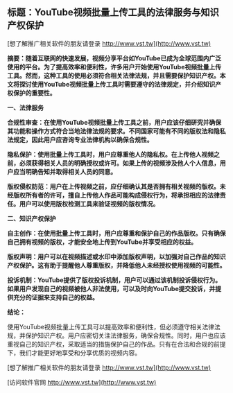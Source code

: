 ## **标题：YouTube视频批量上传工具的法律服务与知识产权保护**

[想了解推广相关软件的朋友请登录 http://www.vst.tw](http://www.vst.tw)

**摘要：随着互联网的快速发展，视频分享平台如YouTube已成为全球范围内广泛使用的平台。为了提高效率和便利性，许多用户开始使用YouTube视频批量上传工具。然而，这种工具的使用必须符合相关法律法规，并且需要保护知识产权。本文将探讨使用YouTube视频批量上传工具时需要遵守的法律规定，并介绍知识产权保护的重要性。**

**一、法律服务**

**合规性审查：在使用YouTube视频批量上传工具之前，用户应该仔细研究并确保其功能和操作方式符合当地法律法规的要求。不同国家可能有不同的版权法和隐私法规定，因此用户应咨询专业法律机构以确保合规性。**

**隐私保护：使用批量上传工具时，用户应尊重他人的隐私权。在上传他人视频之前，必须获得相关人员的明确授权或许可。如果上传的视频涉及他人个人信息，用户应当明确告知并取得相关人员的同意。**

**版权侵权防范：用户在上传视频之前，应仔细确认其是否拥有相关视频的版权。未经版权所有者的许可，擅自上传他人作品可能构成侵权行为，将承担相应的法律责任。用户可以使用版权检测工具来验证视频的版权情况。**

**二、知识产权保护**

**自主创作：在使用批量上传工具时，用户应尊重和保护自己的作品版权。只有确保自己拥有视频的版权，才能安全地上传到YouTube并享受相应的权益。**

**版权声明：用户可以在视频描述或水印中添加版权声明，以加强对自己作品的知识产权保护。这有助于提醒他人尊重版权，并降低他人未经授权使用视频的可能性。**

**投诉机制：YouTube提供了版权投诉机制，用户可以通过该机制投诉侵权行为。如果用户发现自己的视频被他人非法使用，可以及时向YouTube提交投诉，并提供充分的证据来支持自己的权益。**

**结论：**

使用YouTube视频批量上传工具可以提高效率和便利性，但必须遵守相关法律法规，并保护知识产权。用户应密切关注法律服务，确保合规性。同时，用户也应该重视自己的知识产权，采取适当的措施保护自己的作品。只有在合法和合规的前提下，我们才能更好地享受和分享优质的视频内容。

[想了解推广相关软件的朋友请登录 http://www.vst.tw](http://www.vst.tw)


[访问软件官网 http://www.vst.tw](http://www.vst.tw)
